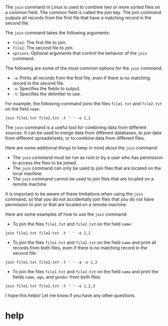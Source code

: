 # 

The `join` command in Linux is used to combine two or more sorted files on a common field. The common field is called the join key. The join command outputs all records from the first file that have a matching record in the second file.

The `join` command takes the following arguments:

* `file1`: The first file to join.
* `file2`: The second file to join.
* `options`: Optional arguments that control the behavior of the `join` command.

The following are some of the most common options for the `join` command:

* `-a`: Prints all records from the first file, even if there is no matching record in the second file.
* `-o`: Specifies the fields to output.
* `-t`: Specifies the delimiter to use.

For example, the following command joins the files `file1.txt` and `file2.txt` on the field `name`:

```
join file1.txt file2.txt -t ' ' -o 1,2
```

The `join` command is a useful tool for combining data from different sources. It can be used to merge data from different databases, to join data from different spreadsheets, or to combine data from different files.

Here are some additional things to keep in mind about the `join` command:

* The `join` command must be run as root or by a user who has permission to access the files to be joined.
* The `join` command can only be used to join files that are located on the local machine.
* The `join` command cannot be used to join files that are located on a remote machine.

It is important to be aware of these limitations when using the `join` command, so that you do not accidentally join files that you do not have permission to join or that are located on a remote machine.

Here are some examples of how to use the `join` command:

* To join the files `file1.txt` and `file2.txt` on the field `name`:
```
join file1.txt file2.txt -t ' ' -o 1,2
```
* To join the files `file1.txt` and `file2.txt` on the field `name` and print all records from both files, even if there is no matching record in the second file:
```
join file1.txt file2.txt -t ' ' -a -o 1,2
```
* To join the files `file1.txt` and `file2.txt` on the field `name` and print the fields `name`, `age`, and `gender` from both files:
```
join file1.txt file2.txt -t ' ' -o 1,2,3
```

I hope this helps! Let me know if you have any other questions.



# help 

```

```

